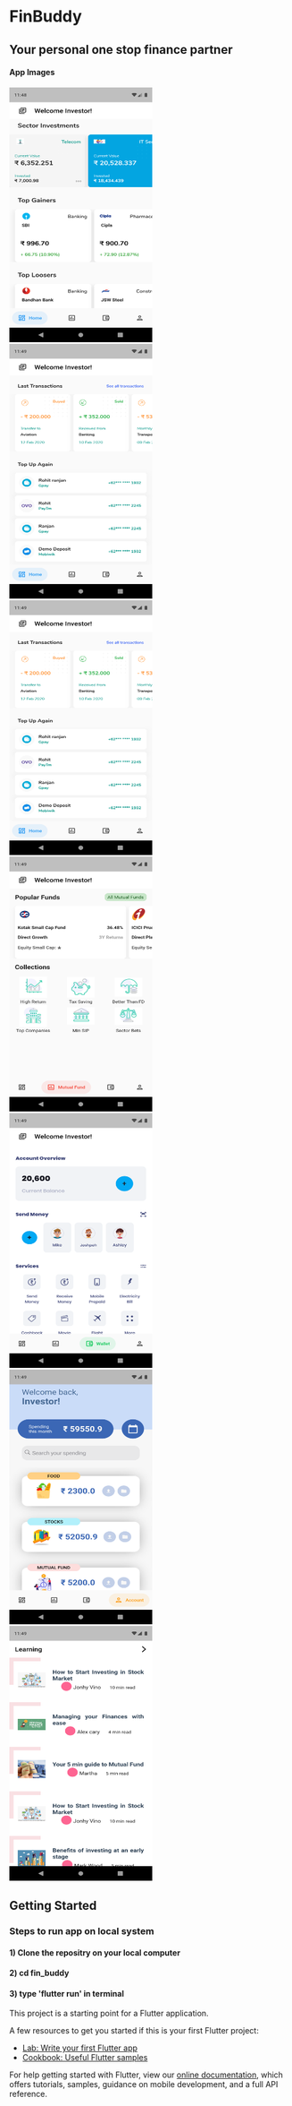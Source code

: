 # FinBuddy

## Your personal one stop finance partner
#### App Images


<img src="appImages/1.png" width="256" height="455"><img src="appImages/2.png" width="256" height="455">
<img src="appImages/2.png" width="256" height="455">
<img src="appImages/3.png" width="256" height="455">
<img src="appImages/4.png" width="256" height="455">
<img src="appImages/5.png" width="256" height="455">
<img src="appImages/6.png" width="256" height="455">


## Getting Started

### Steps to run app on local system


#### 1) Clone the repositry on your local computer
#### 2) cd fin_buddy
#### 3) type 'flutter run' in terminal

This project is a starting point for a Flutter application.

A few resources to get you started if this is your first Flutter project:

- [Lab: Write your first Flutter app](https://flutter.dev/docs/get-started/codelab)
- [Cookbook: Useful Flutter samples](https://flutter.dev/docs/cookbook)

For help getting started with Flutter, view our
[online documentation](https://flutter.dev/docs), which offers tutorials,
samples, guidance on mobile development, and a full API reference.
